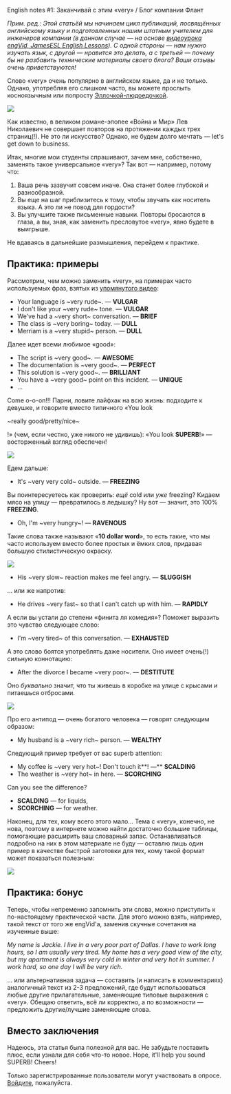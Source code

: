 English notes #1: Заканчивай с этим «very» / Блог компании Флант

_Прим. ред.: Этой статьёй мы начинаем цикл публикаций, посвящённых английскому языку и подготовленных нашим штатным учителем для инженеров компании (в данном случае — на основе [видеоурока engVid, JamesESL English Lessons](https://www.youtube.com/watch?v=PCoyTwltu5g)). С одной стороны — нам нужно изучать язык, с другой — нравится это делать, а с третьей — почему бы не разбавить технические материалы своего блога? Ваши отзывы очень приветствуются!_

Слово «very» очень популярно в английском языке, да и не только. Однако, употребляя его слишком часто, вы можете прослыть косноязычным или попросту [Эллочкой-людоедочкой](https://www.youtube.com/watch?v=q2u0-dzHQWA).

![](../_resources/fb6981e0c3fb4cd3aa6e81e2429e6678.jpeg)

Как известно, в великом романе-эпопее «Война и Мир» Лев Николаевич не совершает повторов на протяжении каждых трех страниц(!). Не это ли искусство? Однако, не будем долго мечтать — let's get down to business.

Итак, многие мои студенты спрашивают, зачем мне, собственно, заменять такое универсальное «very»? Так вот — например, потому что:

1.  Ваша речь зазвучит совсем иначе. Она станет более глубокой и разнообразной.
2.  Вы еще на шаг приблизитесь к тому, чтобы звучать как носитель языка. А это ли не повод для гордости?
3.  Вы улучшите также письменные навыки. Повторы бросаются в глаза, а вы, зная, как заменить пресловутое «very», явно будете в выигрыше.

Не вдаваясь в дальнейшие размышления, перейдем к практике.

## Практика: примеры

Рассмотрим, чем можно заменить «very», на примерах часто используемых фраз, взятых из [упомянутого видео](https://www.youtube.com/watch?v=PCoyTwltu5g):

*   Your language is ~very rude~. — **VULGAR**
*   I don't like your ~very rude~ tone. — **VULGAR**
*   We've had a ~very short~ conversation. — **BRIEF**
*   The class is ~very boring~ today. — **DULL**
*   Merriam is a ~very stupid~ person. — **DULL**

Далее идет всеми любимое «good»:

*   The script is ~very good~. — **AWESOME**
*   The documentation is ~very good~. — **PERFECT**
*   This solution is ~very good~. — **BRILLIANT**
*   You have a ~very good~ point on this incident. — **UNIQUE**
*   …

Сome o-o-on!!! Парни, ловите лайфхак на всю жизнь: подходите к девушке, и говорите вместо типичного «You look

~really good/pretty/nice~

!» (чем, если честно, уже никого не удивишь): «You look **SUPERB**!» — восторженный взгляд обеспечен!

![](../_resources/749d542f869a46de97a8f01b231a9cd2.jpeg)

Едем дальше:

*   It's ~very very cold~ outside. — **FREEZING**

Вы поинтересуетесь как проверить: _ещё_ cold или _уже_ freezing? Кидаем мясо на улицу — превратилось в ледышку? Ну вот — значит, это 100% **FREEZING**.

*   Oh, I'm ~very hungry~! — **RAVENOUS**

Такие слова также называют «**10 dollar word**», то есть такие, что мы часто используем вместо более простых и ёмких слов, придавая большую стилистическую окраску.

![](../_resources/cfbb94a125fc4cb7ab1e80cc0c1d284c.jpeg)

*   His ~very slow~ reaction makes me feel angry. — **SLUGGISH**

… или же напротив:

*   He drives ~very fast~ so that I can't catch up with him. — **RAPIDLY**

А если вы устали до степени «финита ля комедия»? Поможет выразить это чувство следующее слово:

*   I'm ~very tired~ of this conversation. — **EXHAUSTED**

А это слово боятся употреблять даже носители. Оно имеет очень(!) сильную коннотацию:

*   After the divorce I became ~very poor~. — **DESTITUTE**

Оно _буквально_ значит, что ты живешь в коробке на улице с крысами и питаешься отбросами.

![](../_resources/0957380acdda4379a0ce2b3470018780.jpeg)

Про его антипод — очень богатого человека — говорят следующим образом:

*   My husband is a ~very rich~ person. — **WEALTHY**

Следующий пример требует от вас superb attention:

*   My coffee is ~very very hot~! Don't touch it**! —** **SCALDING**
*   The weather is ~very hot~ in here. — **SCORCHING**

Can you see the difference?

*   **SCALDING** — for liquids,
*   **SCORCHING** — for weather.

Наконец, для тех, кому всего этого мало… Тема с «very», конечно, не нова, поэтому в интернете можно найти достаточно большие таблицы, помогающие расширить ваш словарный запас. Останавливаться подробно на них в этом материале не буду — оставлю лишь один пример в качестве быстрой заготовки для тех, кому такой формат может показаться полезным:

![](../_resources/273b2b7a7ef84de2a879e9065f02dd58.jpeg)

## Практика: бонус

Теперь, чтобы непременно запомнить эти слова, можно приступить к по-настоящему практической части. Для этого можно взять, например, такой текст от того же engVid'а, заменив скучные сочетания на изученные выше:

_My name is Jackie. I live in a very poor part of Dallas. I have to work long hours, so I am usually very tired. My home has a very good view of the city, but my apartment is always very cold in winter and very hot in summer. I work hard, so one day I will be very rich._

… или альтернативная задача — составить (и написать в комментариях) аналогичный текст из 2-3 предложений, где будут использоваться любые другие прилагательные, заменяющие типовые выражения с «very». Обещаю ответить, всё ли корректно, а по возможности — предложить другие/лучшие заменяющие слова.

## Вместо заключения

Надеюсь, эта статья была полезной для вас. Не забудьте поставить плюс, если узнали для себя что-то новое. Hope, it'll help you sound SUPERB! Cheers!

Только зарегистрированные пользователи могут участвовать в опросе. [Войдите](https://habr.com/auth/login/), пожалуйста.